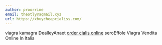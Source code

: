 ```yaml
---
author: proorrime
email: theotly@aqmail.xyz
url: https://xbuycheapcialiss.com/
---
```


viagra kamagra  DealleyAnaet <a href=https://xbuycheapcialiss.com/>order cialis online</a> seroEffole Viagra Vendita Online In Italia 